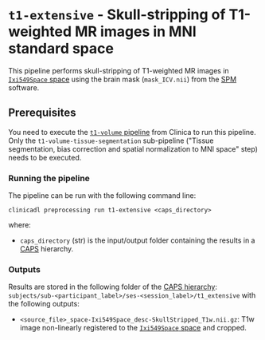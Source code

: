 # `t1-extensive` - Skull-stripping of T1-weighted MR images in MNI standard space

This pipeline performs skull-stripping of T1-weighted MR images in [`Ixi549Space` space](https://bids-specification.readthedocs.io/en/stable/99-appendices/08-coordinate-systems.html) using the brain mask (`mask_ICV.nii`) from the [SPM](http://www.fil.ion.ucl.ac.uk/spm/) software.


## Prerequisites
You need to execute the [`t1-volume` pipeline](https://aramislab.paris.inria.fr/clinica/docs/public/latest/Pipelines/T1_Volume/) from Clinica to run this pipeline. Only the `t1-volume-tissue-segmentation` sub-pipeline ("Tissue segmentation, bias correction and spatial normalization to MNI space" step) needs to be executed.


### Running the pipeline
The pipeline can be run with the following command line:
```{.sourceCode .bash}
clinicadl preprocessing run t1-extensive <caps_directory>
```
where:

- `caps_directory` (str) is the input/output folder containing the results in a 
[CAPS](https://aramislab.paris.inria.fr/clinica/docs/public/latest/CAPS/Introduction/) hierarchy.


### Outputs
Results are stored in the following folder of the
[CAPS hierarchy](https://aramislab.paris.inria.fr/clinica/docs/public/latest/CAPS/Introduction/):
`subjects/sub-<participant_label>/ses-<session_label>/t1_extensive` with the following outputs:

- `<source_file>_space-Ixi549Space_desc-SkullStripped_T1w.nii.gz`: T1w image non-linearly registered to the [`Ixi549Space` space](https://bids-specification.readthedocs.io/en/stable/99-appendices/08-coordinate-systems.html) and cropped.
